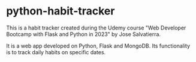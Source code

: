 # python-habit-tracker

This is a habit tracker created during the Udemy course "Web Developer Bootcamp with Flask and Python in 2023" by Jose Salvatierra.

It is a web app developed on Python, Flask and MongoDB. Its functionality is to track daily habits on specific dates.
